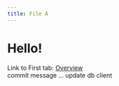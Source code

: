 ```yaml
---
title: File A
---
```


# Hello!

Link to First tab: [Overview](../overview)  
commit message ... update db client
